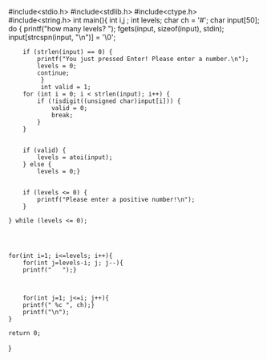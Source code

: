 #include<stdio.h>
#include<stdlib.h>
#include<ctype.h>
#include<string.h>
int main(){
    int i,j ;
    int levels;
    char ch = '#';
    char input[50];
    do {
        printf("how many levels? ");
        fgets(input, sizeof(input), stdin);
        input[strcspn(input, "\n")] = '\0';

        if (strlen(input) == 0) {
            printf("You just pressed Enter! Please enter a number.\n");
            levels = 0; 
            continue;
             }
             int valid = 1;
        for (int i = 0; i < strlen(input); i++) {
            if (!isdigit((unsigned char)input[i])) {
                valid = 0;
                break;
            }
        }


        if (valid) {
            levels = atoi(input); 
        } else {
            levels = 0;}
        

        if (levels <= 0) {
            printf("Please enter a positive number!\n");
        }

    } while (levels <= 0);

    
    
    
    for(int i=1; i<=levels; i++){
        for(int j=levels-i; j; j--){
        printf("   ");}
        
    

        for(int j=1; j<=i; j++){
        printf(" %c ", ch);}
        printf("\n");
    }

    return 0;
}
